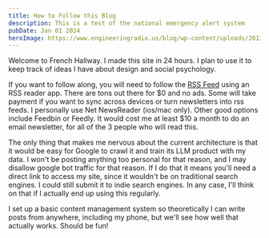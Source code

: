 ```yaml
---
title: How to Follow this Blog
description: This is a test of the national emergency alert system
pubDate: Jan 01 2024
heroImage: https://www.engineeringradio.us/blog/wp-content/uploads/2013/03/eas-cap.jpg
---
```

Welcome to French Hallway. I made this site in 24 hours. I plan to use it to keep track of ideas I have about design and social psychology.

If you want to follow along, you will need to follow the [RSS Feed](/rss.xml) using an RSS reader app. There are tons out there for $0 and no ads. Some will take payment if you want to sync across devices or turn newsletters into rss feeds. I personally use Net NewsReader (ios/mac only). Other good options include Feedbin or Feedly. It would cost me at least $10 a month to do an email newsletter, for all of the 3 people who will read this.

The only thing that makes me nervous about the current architecture is that it would be easy for Google to crawl it and train its LLM product with my data. I won't be posting anything too personal for that reason, and I may disallow google bot traffic for that reason. If I do that it means you'll need a direct link to access my site, since it wouldn't be on traditional search engines. I could still submit it to indie search engines. In any case, I'll think on that if I actually end up using this regularly. 

I set up a basic content management system so theoretically I can write posts from anywhere, including my phone, but we'll see how well that actually works. Should be fun!
